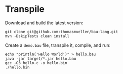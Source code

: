 # Transpile

Download and build the latest version:

    git clone git@github.com:thomasmueller/bau-lang.git
    mvn -DskipTests clean install

Create a `demo.bau` file, transpile it, compile, and run:

    echo "println('Hello World')" > hello.bau
    java -jar target/*.jar hello.bau
    gcc -O3 hello.c -o hello.bin
    ./hello.bin
